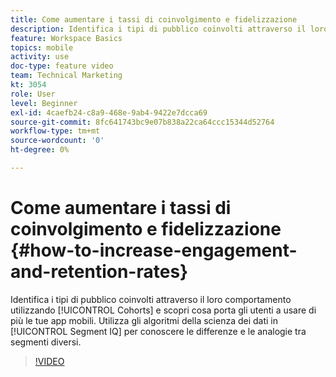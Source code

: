 ```yaml
---
title: Come aumentare i tassi di coinvolgimento e fidelizzazione
description: Identifica i tipi di pubblico coinvolti attraverso il loro comportamento utilizzando coorti, e scopri cosa porta gli utenti a usare di più le tue app mobili. Utilizza gli algoritmi della scienza dei dati in Segment IQ per conoscere le differenze e le analogie tra segmenti diversi.
feature: Workspace Basics
topics: mobile
activity: use
doc-type: feature video
team: Technical Marketing
kt: 3054
role: User
level: Beginner
exl-id: 4caefb24-c8a9-468e-9ab4-9422e7dcca69
source-git-commit: 8fc641743bc9e07b838a22ca64ccc15344d52764
workflow-type: tm+mt
source-wordcount: '0'
ht-degree: 0%

---
```


# Come aumentare i tassi di coinvolgimento e fidelizzazione {#how-to-increase-engagement-and-retention-rates}

Identifica i tipi di pubblico coinvolti attraverso il loro comportamento utilizzando [!UICONTROL Cohorts] e scopri cosa porta gli utenti a usare di più le tue app mobili. Utilizza gli algoritmi della scienza dei dati in [!UICONTROL Segment IQ] per conoscere le differenze e le analogie tra segmenti diversi.

>[!VIDEO](https://video.tv.adobe.com/v/27825/?quality=12&learn=on)

